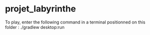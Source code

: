 # projet_labyrinthe
To play, enter the following command in a terminal positionned on this folder :
./gradlew desktop:run